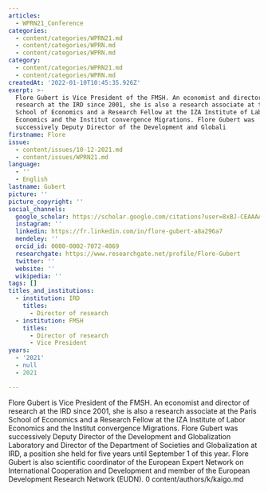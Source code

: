 ```yaml
---
articles:
  - WPRN21_Conference
categories:
  - content/categories/WPRN21.md
  - content/categories/WPRN.md
  - content/categories/WPRN.md
category:
  - content/categories/WPRN21.md
  - content/categories/WPRN.md
createdAt: '2022-01-10T10:45:35.926Z'
exerpt: >-
  Flore Gubert is Vice President of the FMSH. An economist and director of
  research at the IRD since 2001, she is also a research associate at the Paris
  School of Economics and a Research Fellow at the IZA Institute of Labor
  Economics and the Institut convergence Migrations. Flore Gubert was
  successively Deputy Director of the Development and Globali
firstname: Flore
issue:
  - content/issues/10-12-2021.md
  - content/issues/WPRN21.md
language:
  - ''
  - English
lastname: Gubert
picture: ''
picture_copyright: ''
social_channels:
  google_scholar: https://scholar.google.com/citations?user=8xBJ-CEAAAAJ&hl=fr
  instagram: ''
  linkedin: https://fr.linkedin.com/in/flore-gubert-a8a296a7
  mendeley: ''
  orcid_id: 0000-0002-7072-4069
  researchgate: https://www.researchgate.net/profile/Flore-Gubert
  twitter: ''
  website: ''
  wikipedia: ''
tags: []
titles_and_institutions:
  - institution: IRD
    titles:
      - Director of research
  - institution: FMSH
    titles:
      - Director of research
      - Vice President
years:
  - '2021'
  - null
  - 2021

---
```

Flore Gubert is Vice President of the FMSH. An economist and director of research at the IRD since 2001, she is also a research associate at the Paris School of Economics and a Research Fellow at the IZA Institute of Labor Economics and the Institut convergence Migrations. Flore Gubert was successively Deputy Director of the Development and Globalization Laboratory and Director of the Department of Societies and Globalization at IRD, a position she held for five years until September 1 of this year. Flore Gubert is also scientific coordinator of the European Expert Network on International Cooperation and Development and member of the European Development Research Network (EUDN).
0 content/authors/k/kaigo.md